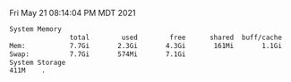 Fri May 21 08:14:04 PM MDT 2021
```bash
System Memory
               total        used        free      shared  buff/cache   available
Mem:           7.7Gi       2.3Gi       4.3Gi       161Mi       1.1Gi       5.0Gi
Swap:          7.7Gi       574Mi       7.1Gi
System Storage
411M	.
```
